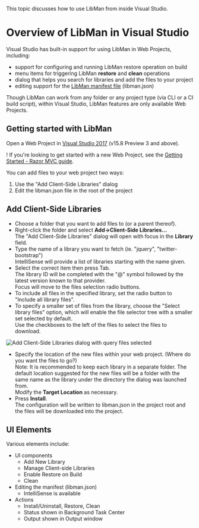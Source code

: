 This topic discusses how to use LibMan from inside Visual Studio.

# Overview of LibMan in Visual Studio

Visual Studio has built-in support for using LibMan in Web Projects, including:

- support for configuring and running LibMan restore operation on build
- menu items for triggering LibMan **restore** and **clean** operations
- dialog that helps you search for libraries and add the files to your project
- editing support for the [LibMan manifest file](libman-manifest) (libman.json)

Though LibMan can work from any folder or any project type (via CLI or a CI build script), within Visual Studio, LibMan features are only available Web Projects.

## Getting started with LibMan

Open a Web Project in [Visual Studio 2017](https://visualstudio.com/vs) (v15.8 Preview 3 and above).

! If you're looking to get started with a new Web Project, see the [Getting Started - Razor MVC guide](getting-started-with-web).

You can add files to your web project two ways:
1. Use the "Add Client-Side Libraries" dialog
2. Edit the libman.json file in the root of the project

## Add Client-Side Libraries

- Choose a folder that you want to add files to (or a parent thereof).
- Right-click the folder and select **Add->Client-Side Libraries...**<br>
  The "Add Client-Side Libraries" dialog will open with focus in the **Library** field.<br>
- Type the name of a library you want to fetch (ie. "jquery", "twitter-bootstrap")<br>
  IntelliSense will provide a list of libraries starting with the name given.
- Select the correct item then press Tab.<br>
  The library ID will be completed with the "@" symbol followed by the latest version known to that provider.<br>
  Focus will move to the files selection radio buttons.
- To include all files in the specified library, set the radio button to "Include all library files".
- To specify a smaller set of files from the library, choose the "Select library files" option, which will enable the file selector tree with a smaller set selected by default.<br>
  Use the checkboxes to the left of the files to select the files to download.

![Add Client-Side Libraries dialog with query files selected](https://user-images.githubusercontent.com/17131343/41642784-2499ab88-741e-11e8-9b62-db503d17b660.png)

- Specify the location of the new files within your web project. (Where do you want the files to go?)<br>
  Note: It is recommended to keep each library in a separate folder. The default location suggested for the new files will be a folder with the same name as the library under the directory the dialog was launched from.<br>
  Modify the **Target Location** as necessary.
- Press **Install**.<br>
  The configuration will be written to libman.json in the project root and the files will be downloaded into the project.

## UI Elements
Various elements include:
- UI components
  - Add New Library
  - Manage Client-side Libraries
  - Enable Restore on Build
  - Clean
- Editing the manifest (libman.json)
  - IntelliSense is available
- Actions
  - Install/Uninstall, Restore, Clean
  - Status shown in Background Task Center
  - Output shown in Output window